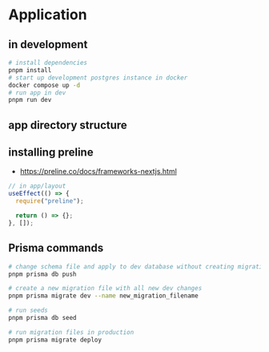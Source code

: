 # Application

## in development

```bash
# install dependencies
pnpm install
# start up development postgres instance in docker
docker compose up -d
# run app in dev
pnpm run dev
```

## app directory structure

## installing preline

- https://preline.co/docs/frameworks-nextjs.html

```ts
// in app/layout
useEffect(() => {
  require("preline");

  return () => {};
}, []);
```

## Prisma commands

```bash
# change schema file and apply to dev database without creating migration files
pnpm prisma db push

# create a new migration file with all new dev changes
pnpm prisma migrate dev --name new_migration_filename

# run seeds
pnpm prisma db seed

# run migration files in production
pnpm prisma migrate deploy
```

